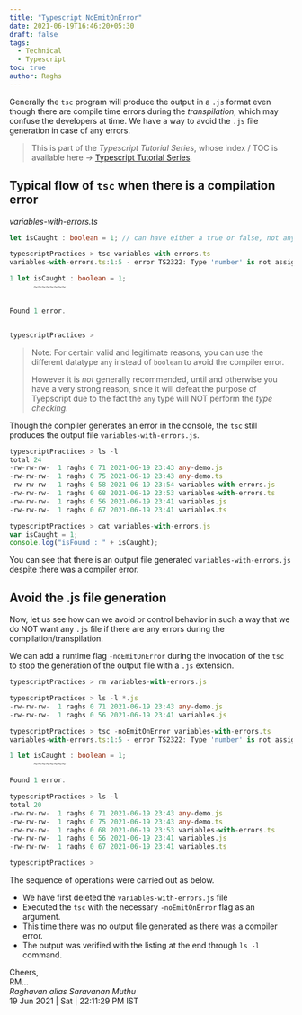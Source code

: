 ```yaml
---
title: "Typescript NoEmitOnError"
date: 2021-06-19T16:46:20+05:30
draft: false
tags: 
  - Technical
  - Typescript
toc: true
author: Raghs
---
```


Generally the `tsc` program will produce the output in a `.js` format even though there are compile time errors during the *transpilation*, which may confuse the developers at time. We have a way to avoid the `.js` file generation in case of any errors.

<!--more-->

> This is part of the _Typescript Tutorial Series_, whose index / TOC is available here &rarr; [Typescript Tutorial Series](../typescript-tutorial-series/).

## Typical flow of `tsc` when there is a compilation error

*variables-with-errors.ts*

```ts
let isCaught : boolean = 1; // can have either a true or false, not anything else
```

```ts
typescriptPractices > tsc variables-with-errors.ts
variables-with-errors.ts:1:5 - error TS2322: Type 'number' is not assignable to type 'boolean'.

1 let isCaught : boolean = 1;
      ~~~~~~~~


Found 1 error.


typescriptPractices >
```

> Note: For certain valid and legitimate reasons, you can use the different datatype `any` instead of `boolean` to avoid the compiler error. 
> 
> However it is *_not_* generally recommended, until and otherwise you have a very strong reason, since it will defeat the purpose of Tyepscript due to the fact the `any` type will NOT perform the *type checking*.

Though the compiler generates an error in the console, the `tsc` still produces the output file `variables-with-errors.js`.

```ts
typescriptPractices > ls -l
total 24
-rw-rw-rw-  1 raghs 0 71 2021-06-19 23:43 any-demo.js
-rw-rw-rw-  1 raghs 0 75 2021-06-19 23:43 any-demo.ts
-rw-rw-rw-  1 raghs 0 58 2021-06-19 23:54 variables-with-errors.js
-rw-rw-rw-  1 raghs 0 68 2021-06-19 23:53 variables-with-errors.ts
-rw-rw-rw-  1 raghs 0 56 2021-06-19 23:41 variables.js
-rw-rw-rw-  1 raghs 0 67 2021-06-19 23:41 variables.ts

typescriptPractices > cat variables-with-errors.js
var isCaught = 1;
console.log("isFound : " + isCaught);
```

You can see that there is an output file generated `variables-with-errors.js` despite there was a compiler error. 

## Avoid the .js file generation

Now, let us see how can we avoid or control behavior in such a way that we do NOT want any `.js` file if there are any errors during the compilation/transpilation.

We can add a runtime flag `-noEmitOnError` during the invocation of the `tsc` to stop the generation of the output file with a `.js` extension.


```ts
typescriptPractices > rm variables-with-errors.js 

typescriptPractices > ls -l *.js
-rw-rw-rw-  1 raghs 0 71 2021-06-19 23:43 any-demo.js
-rw-rw-rw-  1 raghs 0 56 2021-06-19 23:41 variables.js

typescriptPractices > tsc -noEmitOnError variables-with-errors.ts
variables-with-errors.ts:1:5 - error TS2322: Type 'number' is not assignable to type 'boolean'.

1 let isCaught : boolean = 1;
      ~~~~~~~~

Found 1 error.

typescriptPractices > ls -l
total 20
-rw-rw-rw-  1 raghs 0 71 2021-06-19 23:43 any-demo.js
-rw-rw-rw-  1 raghs 0 75 2021-06-19 23:43 any-demo.ts
-rw-rw-rw-  1 raghs 0 68 2021-06-19 23:53 variables-with-errors.ts
-rw-rw-rw-  1 raghs 0 56 2021-06-19 23:41 variables.js
-rw-rw-rw-  1 raghs 0 67 2021-06-19 23:41 variables.ts

typescriptPractices >
```

The sequence of operations were carried out as below. 

* We have first deleted the `variables-with-errors.js` file
* Executed the `tsc` with the necessary `-noEmitOnError` flag as an argument. 
* This time there was no output file generated as there was a compiler error. 
* The output was verified with the listing at the end through `ls -l` command. 


Cheers,\
RM...\
_Raghavan alias Saravanan Muthu_\
19 Jun 2021 | Sat | 22:11:29 PM IST
